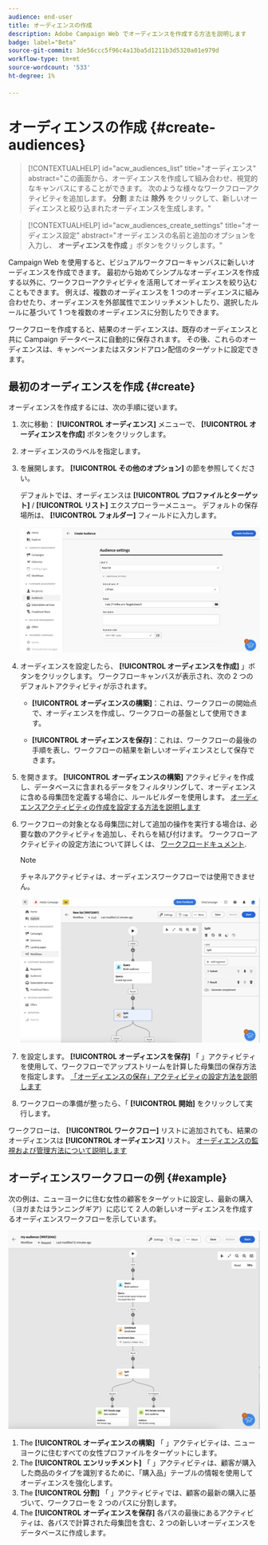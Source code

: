 ```yaml
---
audience: end-user
title: オーディエンスの作成
description: Adobe Campaign Web でオーディエンスを作成する方法を説明します
badge: label="Beta"
source-git-commit: 3de56ccc5f96c4a13ba5d1211b3d5320a01e979d
workflow-type: tm+mt
source-wordcount: '533'
ht-degree: 1%

---
```



# オーディエンスの作成 {#create-audiences}

>[!CONTEXTUALHELP]
>id="acw_audiences_list"
>title="オーディエンス"
>abstract="この画面から、オーディエンスを作成して組み合わせ、視覚的なキャンバスにすることができます。 次のような様々なワークフローアクティビティを追加します。 **分割** または **除外** をクリックして、新しいオーディエンスと絞り込まれたオーディエンスを生成します。"

>[!CONTEXTUALHELP]
>id="acw_audiences_create_settings"
>title="オーディエンス設定"
>abstract="オーディエンスの名前と追加のオプションを入力し、 **オーディエンスを作成** 」ボタンをクリックします。"

Campaign Web を使用すると、ビジュアルワークフローキャンバスに新しいオーディエンスを作成できます。 最初から始めてシンプルなオーディエンスを作成する以外に、ワークフローアクティビティを活用してオーディエンスを絞り込むこともできます。 例えば、複数のオーディエンスを 1 つのオーディエンスに組み合わせたり、オーディエンスを外部属性でエンリッチメントしたり、選択したルールに基づいて 1 つを複数のオーディエンスに分割したりできます。

ワークフローを作成すると、結果のオーディエンスは、既存のオーディエンスと共に Campaign データベースに自動的に保存されます。 その後、これらのオーディエンスは、キャンペーンまたはスタンドアロン配信のターゲットに設定できます。

## 最初のオーディエンスを作成 {#create}

オーディエンスを作成するには、次の手順に従います。

1. 次に移動： **[!UICONTROL オーディエンス]** メニューで、 **[!UICONTROL オーディエンスを作成]** ボタンをクリックします。
1. オーディエンスのラベルを指定します。
1. を展開します。 **[!UICONTROL その他のオプション]** の節を参照してください。

   デフォルトでは、オーディエンスは **[!UICONTROL プロファイルとターゲット]** / **[!UICONTROL リスト]** エクスプローラーメニュー。 デフォルトの保存場所は、 **[!UICONTROL フォルダー]** フィールドに入力します。

   ![](assets/audiences-settings.png)

1. オーディエンスを設定したら、 **[!UICONTROL オーディエンスを作成]** 」ボタンをクリックします。 ワークフローキャンバスが表示され、次の 2 つのデフォルトアクティビティが示されます。

   * **[!UICONTROL オーディエンスの構築]**：これは、ワークフローの開始点で、オーディエンスを作成し、ワークフローの基盤として使用できます。

   * **[!UICONTROL オーディエンスを保存]**：これは、ワークフローの最後の手順を表し、ワークフローの結果を新しいオーディエンスとして保存できます。

1. を開きます。 **[!UICONTROL オーディエンスの構築]** アクティビティを作成し、データベースに含まれるデータをフィルタリングして、オーディエンスに含める母集団を定義する場合に、ルールビルダーを使用します。 [オーディエンスアクティビティの作成を設定する方法を説明します](../workflows/activities/build-audience.md)

1. ワークフローの対象となる母集団に対して追加の操作を実行する場合は、必要な数のアクティビティを追加し、それらを結び付けます。 ワークフローアクティビティの設定方法について詳しくは、 [ワークフロードキュメント](../workflows/activities/about-activities.md).

   >[!NOTE]
   >
   >チャネルアクティビティは、オーディエンスワークフローでは使用できません。

   ![](assets/audience-creation-canvas.png)

1. を設定します。 **[!UICONTROL オーディエンスを保存]** 「 」アクティビティを使用して、ワークフローでアップストリームを計算した母集団の保存方法を指定します。 [「オーディエンスの保存」アクティビティの設定方法を説明します](../workflows/activities/save-audience.md)

1. ワークフローの準備が整ったら、「 **[!UICONTROL 開始]** をクリックして実行します。

ワークフローは、 **[!UICONTROL ワークフロー]** リストに追加されても、結果のオーディエンスは **[!UICONTROL オーディエンス]** リスト。 [オーディエンスの監視および管理方法について説明します](access-audiences.md)

## オーディエンスワークフローの例 {#example}

次の例は、ニューヨークに住む女性の顧客をターゲットに設定し、最新の購入（ヨガまたはランニングギア）に応じて 2 人の新しいオーディエンスを作成するオーディエンスワークフローを示しています。

![](assets/audiences-example.png)

1. The **[!UICONTROL オーディエンスの構築]** 「 」アクティビティは、ニューヨークに住むすべての女性プロファイルをターゲットにします。
1. The **[!UICONTROL エンリッチメント]** 「 」アクティビティは、顧客が購入した商品のタイプを識別するために、「購入品」テーブルの情報を使用してオーディエンスを強化します。
1. The **[!UICONTROL 分割]** 「 」アクティビティでは、顧客の最新の購入に基づいて、ワークフローを 2 つのパスに分割します。
1. The **[!UICONTROL オーディエンスを保存]** 各パスの最後にあるアクティビティは、各パスで計算された母集団を含む、2 つの新しいオーディエンスをデータベースに作成します。
